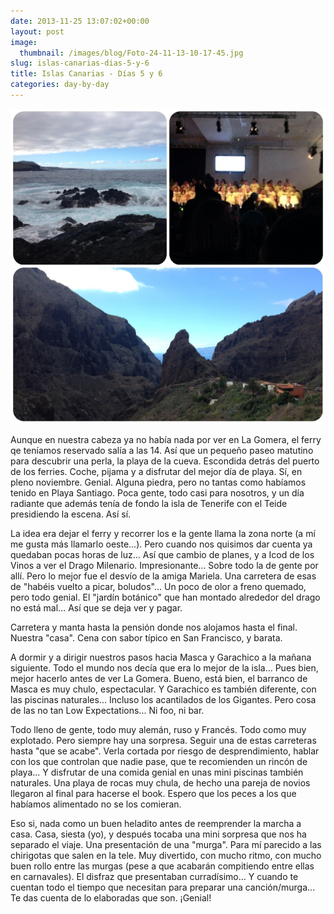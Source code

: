 ```yaml
---
date: 2013-11-25 13:07:02+00:00
layout: post
image:
  thumbnail: /images/blog/Foto-24-11-13-10-17-45.jpg
slug: islas-canarias-dias-5-y-6
title: Islas Canarias - Días 5 y 6
categories: day-by-day
---
```


[![Tenerife norte y murgas](/images/blog/Foto-24-11-13-10-17-45.jpg)](/images/blog/Foto-24-11-13-10-17-45.jpg)







Aunque en nuestra cabeza ya no había nada por ver en La Gomera, el ferry qe teníamos reservado salía a las 14. Así que un pequeño paseo matutino para descubrir una perla, la playa de la cueva. Escondida detrás del puerto de los ferries. Coche, pijama y a disfrutar del mejor día de playa. Sí, en pleno noviembre. Genial. Alguna piedra, pero no tantas como habíamos tenido en Playa Santiago. Poca gente, todo casi para nosotros, y un día radiante que además tenía de fondo la isla de Tenerife con el Teide presidiendo la escena. Así sí.







La idea era dejar el ferry y recorrer los e la gente llama la zona norte (a mí me gusta más llamarlo oeste...). Pero cuando nos quisimos dar cuenta ya quedaban pocas horas de luz... Así que cambio de planes, y a Icod de los Vinos a ver el Drago Milenario. Impresionante... Sobre todo la de gente por allí. Pero lo mejor fue el desvío de la amiga Mariela. Una carretera de esas de "habéis vuelto a picar, boludos"... Un poco de olor a freno quemado, pero todo genial. El "jardín botánico" que han montado alrededor del drago no está mal... Así que se deja ver y pagar.







Carretera y manta hasta la pensión donde nos alojamos hasta el final. Nuestra "casa". Cena con sabor típico en San Francisco, y barata.







A dormir y a dirigir nuestros pasos hacia Masca y Garachico a la mañana siguiente. Todo el mundo nos decía que era lo mejor de la isla... Pues bien, mejor hacerlo antes de ver La Gomera. Bueno, está bien, el barranco de Masca es muy chulo, espectacular. Y Garachico es también diferente, con las piscinas naturales... Incluso los acantilados de los Gigantes. Pero cosa de las no tan Low Expectations... Ni foo, ni bar.







Todo lleno de gente, todo muy alemán, ruso y Francés. Todo como muy explotado. Pero siempre hay una sorpresa. Seguir una de estas carreteras hasta "que se acabe". Verla cortada por riesgo de desprendimiento, hablar con los que controlan que nadie pase, que te recomienden un rincón de playa... Y disfrutar de una comida genial en unas mini piscinas también naturales. Una playa de rocas muy chula, de hecho una pareja de novios llegaron al final para hacerse el book. Espero que los peces a los que habíamos alimentado no se los comieran.







Eso si, nada como un buen heladito antes de reemprender la marcha a casa. Casa, siesta (yo), y después tocaba una mini sorpresa que nos ha separado el viaje. Una presentación de una "murga". Para mí parecido a las chirigotas que salen en la tele. Muy divertido, con mucho ritmo, con mucho buen rollo entre las murgas (pese a que acabarán compitiendo entre ellas en carnavales). El disfraz que presentaban curradísimo... Y cuando te cuentan todo el tiempo que necesitan para preparar una canción/murga... Te das cuenta de lo elaboradas que son. ¡Genial!
